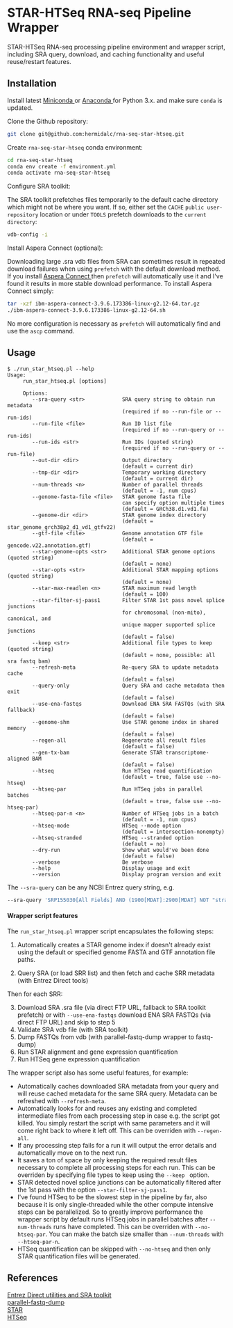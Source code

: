 # STAR-HTSeq RNA-seq Pipeline Wrapper

STAR-HTSeq RNA-seq processing pipeline environment and wrapper script,
including SRA query, download, and caching functionality and useful
reuse/restart features.

## Installation

Install latest
<a href="https://docs.conda.io/en/latest/miniconda.html" target="_blank">
Miniconda
</a>
or
<a href="https://www.anaconda.com/distribution/" target="_blank">
Anaconda
</a>
for Python 3.x. and make sure `conda` is updated.

Clone the Github repository:

```bash
git clone git@github.com:hermidalc/rna-seq-star-htseq.git
```

Create `rna-seq-star-htseq` conda environment:

```bash
cd rna-seq-star-htseq
conda env create -f environment.yml
conda activate rna-seq-star-htseq
```

Configure SRA toolkit:

The SRA toolkit prefetches files temporarily to the default cache directory
which might not be where you want.  If so, either set the `CACHE`
`public user-repository` location or under `TOOLS` prefetch
downloads to the `current directory`:

```bash
vdb-config -i
```

Install Aspera Connect (optional):

Downloading large .sra vdb files from SRA can sometimes result in repeated
download failures when using `prefetch` with the default download method. If
you install
<a href="https://downloads.asperasoft.com/connect2/" target="_blank">
Aspera Connect
</a>
then `prefetch` will automatically use it and I've found it results in more
stable download performance.  To install Aspera Connect simply:

```bash
tar -xzf ibm-aspera-connect-3.9.6.173386-linux-g2.12-64.tar.gz
./ibm-aspera-connect-3.9.6.173386-linux-g2.12-64.sh
```

No more configuration is necessary as `prefetch` will automatically find and
use the `ascp` command.

## Usage

```
$ ./run_star_htseq.pl --help
Usage:
     run_star_htseq.pl [options]

     Options:
        --sra-query <str>            SRA query string to obtain run metadata
                                     (required if no --run-file or --run-ids)
        --run-file <file>            Run ID list file
                                     (required if no --run-query or --run-ids)
        --run-ids <str>              Run IDs (quoted string)
                                     (required if no --run-query or --run-file)
        --out-dir <dir>              Output directory
                                     (default = current dir)
        --tmp-dir <dir>              Temporary working directory
                                     (default = current dir)
        --num-threads <n>            Number of parallel threads
                                     (default = -1, num cpus)
        --genome-fasta-file <file>   STAR genome fasta file
                                     can specify option multiple times
                                     (default = GRCh38.d1.vd1.fa)
        --genome-dir <dir>           STAR genome index directory
                                     (default = star_genome_grch38p2_d1_vd1_gtfv22)
        --gtf-file <file>            Genome annotation GTF file
                                     (default = gencode.v22.annotation.gtf)
        --star-genome-opts <str>     Additional STAR genome options (quoted string)
                                     (default = none)
        --star-opts <str>            Additional STAR mapping options (quoted string)
                                     (default = none)
        --star-max-readlen <n>       STAR maximum read length
                                     (default = 100)
        --star-filter-sj-pass1       Filter STAR 1st pass novel splice junctions
                                     for chromosomal (non-mito), canonical, and
                                     unique mapper supported splice junctions
                                     (default = false)
        --keep <str>                 Additional file types to keep (quoted string)
                                     (default = none, possible: all sra fastq bam)
        --refresh-meta               Re-query SRA to update metadata cache
                                     (default = false)
        --query-only                 Query SRA and cache metadata then exit
                                     (default = false)
        --use-ena-fastqs             Download ENA SRA FASTQs (with SRA fallback)
                                     (default = false)
        --genome-shm                 Use STAR genome index in shared memory
                                     (default = false)
        --regen-all                  Regenerate all result files
                                     (default = false)
        --gen-tx-bam                 Generate STAR transcriptome-aligned BAM
                                     (default = false)
        --htseq                      Run HTSeq read quantification
                                     (default = true, false use --no-htseq)
        --htseq-par                  Run HTSeq jobs in parallel batches
                                     (default = true, false use --no-htseq-par)
        --htseq-par-n <n>            Number of HTSeq jobs in a batch
                                     (default = -1, num cpus)
        --htseq-mode                 HTSeq --mode option
                                     (default = intersection-nonempty)
        --htseq-stranded             HTSeq --stranded option
                                     (default = no)
        --dry-run                    Show what would've been done
                                     (default = false)
        --verbose                    Be verbose
        --help                       Display usage and exit
        --version                    Display program version and exit
```

The `--sra-query` can be any NCBI Entrez query string, e.g.

```bash
--sra-query 'SRP155030[All Fields] AND (1900[MDAT]:2900[MDAT] NOT "strategy exome"[Filter])'
```

#### Wrapper script features

The `run_star_htseq.pl` wrapper script encapsulates the following steps:

1.  Automatically creates a STAR genome index if doesn't already exist using the default or specified genome FASTA and GTF annotation file paths.

2.  Query SRA (or load SRR list) and then fetch and cache SRR metadata (with Entrez Direct tools)

Then for each SRR:

3.  Download SRA .sra file (via direct FTP URL, fallback to SRA toolkit prefetch) or with `--use-ena-fastqs` download ENA SRA FASTQs (via direct FTP URL) and skip to step 5
4.  Validate SRA vdb file (with SRA toolkit)
5.  Dump FASTQs from vdb (with parallel-fastq-dump wrapper to fastq-dump)
6.  Run STAR alignment and gene expression quantification
7.  Run HTSeq gene expression quantification

The wrapper script also has some useful features, for example:

*   Automatically caches downloaded SRA metadata from your query and will reuse cached metadata for the same SRA query.  Metadata can be refreshed with `--refresh-meta`.
*   Automatically looks for and reuses any existing and completed intermediate files from each processing step in case e.g. the script got killed. You simply restart the script with same parameters and it will come right back to where it left off. This can be overriden with `--regen-all`.
*   If any processing step fails for a run it will output the error details and automatically move on to the next run.
*   It saves a ton of space by only keeping the required result files necessary to complete all processing steps for each run.  This can be overriden by specifying file types to keep using  the `--keep ` option.
*   STAR detected novel splice junctions can be automatically filtered after the 1st pass with the option `--star-filter-sj-pass1`.
*   I've found HTSeq to be the slowest step in the pipeline by far, also because it is only single-threaded while the other compute intensive steps can be parallelized.  So to greatly improve performance the wrapper script by default runs HTSeq jobs in parallel batches after `--num-threads` runs have completed.  This can be overriden with `--no-htseq-par`.  You can make the batch size smaller than `--num-threads` with `--htseq-par-n`.
*   HTSeq quantification can be skipped with `--no-htseq` and then only STAR quantification files will be generated.

## References

<a href="https://www.ncbi.nlm.nih.gov/home/tools/" target="_blank">Entrez Direct utilities and SRA toolkit</a><br/>
<a href="https://github.com/rvalieris/parallel-fastq-dump" target="_blank">parallel-fastq-dump</a><br/>
<a href="https://github.com/alexdobin/STAR" target="_blank">STAR</a><br/>
<a href="https://github.com/simon-anders/htseq" target="_blank">HTSeq</a>
